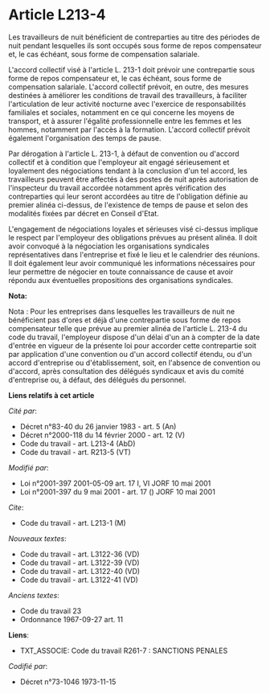 # Article L213-4

Les travailleurs de nuit bénéficient de contreparties au titre des périodes de nuit pendant lesquelles ils sont occupés sous
forme de repos compensateur et, le cas échéant, sous forme de compensation salariale.

L'accord collectif visé à l'article L. 213-1 doit prévoir une contrepartie sous forme de repos compensateur et, le cas
échéant, sous forme de compensation salariale. L'accord collectif prévoit, en outre, des mesures destinées à améliorer les
conditions de travail des travailleurs, à faciliter l'articulation de leur activité nocturne avec l'exercice de
responsabilités familiales et sociales, notamment en ce qui concerne les moyens de transport, et à assurer l'égalité
professionnelle entre les femmes et les hommes, notamment par l'accès à la formation. L'accord collectif prévoit également
l'organisation des temps de pause.

Par dérogation à l'article L. 213-1, à défaut de convention ou d'accord collectif et à condition que l'employeur ait engagé
sérieusement et loyalement des négociations tendant à la conclusion d'un tel accord, les travailleurs peuvent être affectés à
des postes de nuit après autorisation de l'inspecteur du travail accordée notamment après vérification des contreparties qui
leur seront accordées au titre de l'obligation définie au premier alinéa ci-dessus, de l'existence de temps de pause et selon
des modalités fixées par décret en Conseil d'Etat.

L'engagement de négociations loyales et sérieuses visé ci-dessus implique le respect par l'employeur des obligations prévues
au présent alinéa. Il doit avoir convoqué à la négociation les organisations syndicales représentatives dans l'entreprise et
fixé le lieu et le calendrier des réunions. Il doit également leur avoir communiqué les informations nécessaires pour leur
permettre de négocier en toute connaissance de cause et avoir répondu aux éventuelles propositions des organisations
syndicales.

**Nota:**

Nota : Pour les entreprises dans lesquelles les travailleurs de nuit ne bénéficient pas d'ores et déjà d'une contrepartie
sous forme de repos compensateur telle que prévue au premier alinéa de l'article L. 213-4 du code du travail, l'employeur
dispose d'un délai d'un an à compter de la date d'entrée en vigueur de la présente loi pour accorder cette contrepartie soit
par application d'une convention ou d'un accord collectif étendu, ou d'un accord d'entreprise ou d'établissement, soit, en
l'absence de convention ou d'accord, après consultation des délégués syndicaux et avis du comité d'entreprise ou, à défaut,
des délégués du personnel.

**Liens relatifs à cet article**

_Cité par_:

  - Décret n°83-40 du 26 janvier 1983 - art. 5 (An)
  - Décret n°2000-118 du 14 février 2000 - art. 12 (V)
  - Code du travail - art. L213-4 (AbD)
  - Code du travail - art. R213-5 (VT)

_Modifié par_:

  - Loi n°2001-397 2001-05-09 art. 17 I, VI JORF 10 mai 2001
  - Loi n°2001-397 du 9 mai 2001 - art. 17 () JORF 10 mai 2001

_Cite_:

  - Code du travail - art. L213-1 (M)

_Nouveaux textes_:

  - Code du travail - art. L3122-36 (VD)
  - Code du travail - art. L3122-39 (VD)
  - Code du travail - art. L3122-40 (VD)
  - Code du travail - art. L3122-41 (VD)

_Anciens textes_:

  - Code du travail 23
  - Ordonnance 1967-09-27 art. 11

**Liens**:

  - TXT_ASSOCIE: Code du travail R261-7 : SANCTIONS PENALES

_Codifié par_:

  - Décret n°73-1046 1973-11-15
